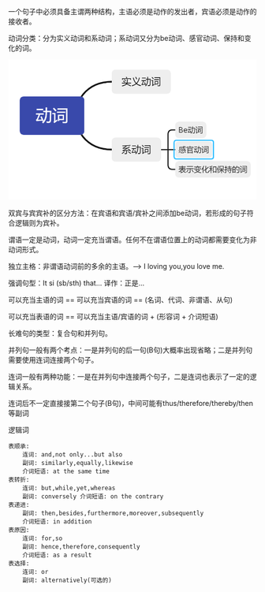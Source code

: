 一个句子中必须具备主谓两种结构，主语必须是动作的发出者，宾语必须是动作的接收者。

动词分类：分为实义动词和系动词；系动词又分为be动词、感官动词、保持和变化的词。

![image-20230327193152871](./语法课.assets/image-20230327193152871.png)

双宾与宾宾补的区分方法：在宾语和宾语/宾补之间添加be动词，若形成的句子符合逻辑则为宾补。

谓语一定是动词，动词一定充当谓语。任何不在谓语位置上的动词都需要变化为非动词形式。

独立主格：非谓语动词前的多余的主语。--> I loving you,you love me.

强调句型：It si (sb/sth) that...	译作：正是...

可以充当主语的词 == 可以充当宾语的词 == (名词、代词、非谓语、从句)

可以充当表语的词 == 可以充当主语/宾语的词 + (形容词 + 介词短语)

长难句的类型：复合句和并列句。

​	并列句一般有两个考点：一是并列句的后一句(B句)大概率出现省略；二是并列句需要使用连词连接两个句子。

​	连词一般有两种功能：一是在并列句中连接两个句子，二是连词也表示了一定的逻辑关系。

​	连词后不一定直接接第二个句子(B句)，中间可能有thus/therefore/thereby/then等副词

逻辑词

```
表顺承:
	连词: and,not only...but also
	副词: similarly,equally,likewise
	介词短语: at the same time
表转折:
	连词: but,while,yet,whereas
	副词: conversely 介词短语: on the contrary
表递进:
	副词: then,besides,furthermore,moreover,subsequently
	介词短语: in addition
表原因:
	连词: for,so
	副词: hence,therefore,consequently
	介词短语: as a result
表选择:
	连词: or
	副词: alternatively(可选的)
```

